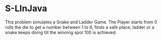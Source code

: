 # S-LInJava
This problem simulates a Snake and Ladder Game. The Player starts from 0 rolls the die to get a number between 1 to 6, finds a safe place, ladder or a snake keeps doing till the winning spot 100 is achieved.
